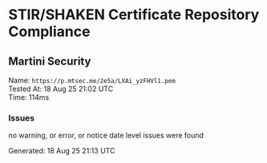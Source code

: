 # STIR/SHAKEN Certificate Repository Compliance

## Martini Security

Name: `https://p.mtsec.me/2e5a/LXAi_yzFHVl1.pem`\
Tested At: 18 Aug 25 21:02 UTC\
Time: 114ms

### Issues

no warning, or error, or notice date level issues were found

Generated: 18 Aug 25 21:13 UTC